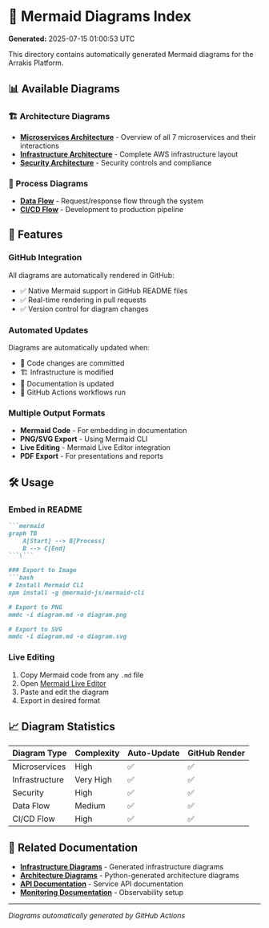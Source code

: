 # 🎨 Mermaid Diagrams Index

**Generated:** 2025-07-15 01:00:53 UTC

This directory contains automatically generated Mermaid diagrams for the Arrakis Platform.

## 📊 Available Diagrams

### 🏗️ Architecture Diagrams
- **[Microservices Architecture](microservices-architecture.md)** - Overview of all 7 microservices and their interactions
- **[Infrastructure Architecture](infrastructure-architecture.md)** - Complete AWS infrastructure layout
- **[Security Architecture](security-architecture.md)** - Security controls and compliance

### 🔄 Process Diagrams  
- **[Data Flow](data-flow.md)** - Request/response flow through the system
- **[CI/CD Flow](cicd-flow.md)** - Development to production pipeline

## 🚀 Features

### GitHub Integration
All diagrams are automatically rendered in GitHub:
- ✅ Native Mermaid support in GitHub README files
- ✅ Real-time rendering in pull requests
- ✅ Version control for diagram changes

### Automated Updates
Diagrams are automatically updated when:
- 🔄 Code changes are committed
- 🏗️ Infrastructure is modified  
- 📝 Documentation is updated
- 🤖 GitHub Actions workflows run

### Multiple Output Formats
- **Mermaid Code** - For embedding in documentation
- **PNG/SVG Export** - Using Mermaid CLI
- **Live Editing** - Mermaid Live Editor integration
- **PDF Export** - For presentations and reports

## 🛠️ Usage

### Embed in README
```markdown
```mermaid
graph TB
    A[Start] --> B[Process]
    B --> C[End]
```\```

### Export to Image
```bash
# Install Mermaid CLI
npm install -g @mermaid-js/mermaid-cli

# Export to PNG
mmdc -i diagram.md -o diagram.png

# Export to SVG  
mmdc -i diagram.md -o diagram.svg
```

### Live Editing
1. Copy Mermaid code from any `.md` file
2. Open [Mermaid Live Editor](https://mermaid.live/)
3. Paste and edit the diagram
4. Export in desired format

## 📈 Diagram Statistics

| Diagram Type | Complexity | Auto-Update | GitHub Render |
|--------------|------------|-------------|---------------|
| Microservices | High | ✅ | ✅ |
| Infrastructure | Very High | ✅ | ✅ |
| Security | High | ✅ | ✅ |
| Data Flow | Medium | ✅ | ✅ |
| CI/CD Flow | High | ✅ | ✅ |

## 🔗 Related Documentation

- **[Infrastructure Diagrams](../infrastructure/)** - Generated infrastructure diagrams
- **[Architecture Diagrams](../architecture/)** - Python-generated architecture diagrams  
- **[API Documentation](../../api/)** - Service API documentation
- **[Monitoring Documentation](../../monitoring/)** - Observability setup

---
*Diagrams automatically generated by GitHub Actions*
